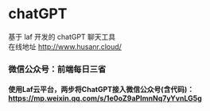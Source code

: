 # chatGPT
基于 laf 开发的 chatGPT 聊天工具   
在线地址 http://www.husanr.cloud/

### 微信公众号：前端每日三省
#### 使用Laf云平台，两步将ChatGPT接入微信公众号(含代码)：https://mp.weixin.qq.com/s/1e0oZ9aPImnNq7yYvnLG5g
